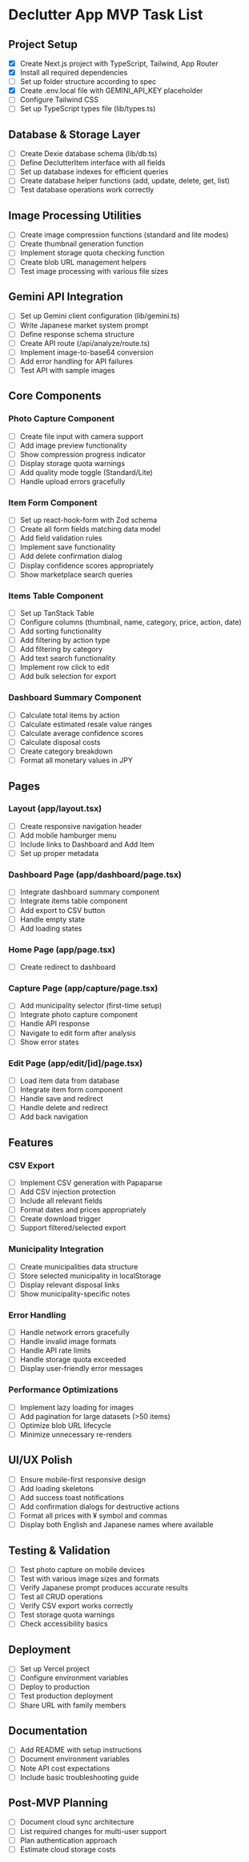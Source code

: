 # Declutter App MVP Task List

## Project Setup
- [x] Create Next.js project with TypeScript, Tailwind, App Router
- [x] Install all required dependencies
- [ ] Set up folder structure according to spec
- [x] Create .env.local file with GEMINI_API_KEY placeholder
- [ ] Configure Tailwind CSS
- [ ] Set up TypeScript types file (lib/types.ts)

## Database & Storage Layer
- [ ] Create Dexie database schema (lib/db.ts)
- [ ] Define DeclutterItem interface with all fields
- [ ] Set up database indexes for efficient queries
- [ ] Create database helper functions (add, update, delete, get, list)
- [ ] Test database operations work correctly

## Image Processing Utilities
- [ ] Create image compression functions (standard and lite modes)
- [ ] Create thumbnail generation function
- [ ] Implement storage quota checking function
- [ ] Create blob URL management helpers
- [ ] Test image processing with various file sizes

## Gemini API Integration
- [ ] Set up Gemini client configuration (lib/gemini.ts)
- [ ] Write Japanese market system prompt
- [ ] Define response schema structure
- [ ] Create API route (/api/analyze/route.ts)
- [ ] Implement image-to-base64 conversion
- [ ] Add error handling for API failures
- [ ] Test API with sample images

## Core Components

### Photo Capture Component
- [ ] Create file input with camera support
- [ ] Add image preview functionality
- [ ] Show compression progress indicator
- [ ] Display storage quota warnings
- [ ] Add quality mode toggle (Standard/Lite)
- [ ] Handle upload errors gracefully

### Item Form Component
- [ ] Set up react-hook-form with Zod schema
- [ ] Create all form fields matching data model
- [ ] Add field validation rules
- [ ] Implement save functionality
- [ ] Add delete confirmation dialog
- [ ] Display confidence scores appropriately
- [ ] Show marketplace search queries

### Items Table Component
- [ ] Set up TanStack Table
- [ ] Configure columns (thumbnail, name, category, price, action, date)
- [ ] Add sorting functionality
- [ ] Add filtering by action type
- [ ] Add filtering by category
- [ ] Add text search functionality
- [ ] Implement row click to edit
- [ ] Add bulk selection for export

### Dashboard Summary Component
- [ ] Calculate total items by action
- [ ] Calculate estimated resale value ranges
- [ ] Calculate average confidence scores
- [ ] Calculate disposal costs
- [ ] Create category breakdown
- [ ] Format all monetary values in JPY

## Pages

### Layout (app/layout.tsx)
- [ ] Create responsive navigation header
- [ ] Add mobile hamburger menu
- [ ] Include links to Dashboard and Add Item
- [ ] Set up proper metadata

### Dashboard Page (app/dashboard/page.tsx)
- [ ] Integrate dashboard summary component
- [ ] Integrate items table component
- [ ] Add export to CSV button
- [ ] Handle empty state
- [ ] Add loading states

### Home Page (app/page.tsx)
- [ ] Create redirect to dashboard

### Capture Page (app/capture/page.tsx)
- [ ] Add municipality selector (first-time setup)
- [ ] Integrate photo capture component
- [ ] Handle API response
- [ ] Navigate to edit form after analysis
- [ ] Show error states

### Edit Page (app/edit/[id]/page.tsx)
- [ ] Load item data from database
- [ ] Integrate item form component
- [ ] Handle save and redirect
- [ ] Handle delete and redirect
- [ ] Add back navigation

## Features

### CSV Export
- [ ] Implement CSV generation with Papaparse
- [ ] Add CSV injection protection
- [ ] Include all relevant fields
- [ ] Format dates and prices appropriately
- [ ] Create download trigger
- [ ] Support filtered/selected export

### Municipality Integration
- [ ] Create municipalities data structure
- [ ] Store selected municipality in localStorage
- [ ] Display relevant disposal links
- [ ] Show municipality-specific notes

### Error Handling
- [ ] Handle network errors gracefully
- [ ] Handle invalid image formats
- [ ] Handle API rate limits
- [ ] Handle storage quota exceeded
- [ ] Display user-friendly error messages

### Performance Optimizations
- [ ] Implement lazy loading for images
- [ ] Add pagination for large datasets (>50 items)
- [ ] Optimize blob URL lifecycle
- [ ] Minimize unnecessary re-renders

## UI/UX Polish
- [ ] Ensure mobile-first responsive design
- [ ] Add loading skeletons
- [ ] Add success toast notifications
- [ ] Add confirmation dialogs for destructive actions
- [ ] Format all prices with ¥ symbol and commas
- [ ] Display both English and Japanese names where available

## Testing & Validation
- [ ] Test photo capture on mobile devices
- [ ] Test with various image sizes and formats
- [ ] Verify Japanese prompt produces accurate results
- [ ] Test all CRUD operations
- [ ] Verify CSV export works correctly
- [ ] Test storage quota warnings
- [ ] Check accessibility basics

## Deployment
- [ ] Set up Vercel project
- [ ] Configure environment variables
- [ ] Deploy to production
- [ ] Test production deployment
- [ ] Share URL with family members

## Documentation
- [ ] Add README with setup instructions
- [ ] Document environment variables
- [ ] Note API cost expectations
- [ ] Include basic troubleshooting guide

## Post-MVP Planning
- [ ] Document cloud sync architecture
- [ ] List required changes for multi-user support
- [ ] Plan authentication approach
- [ ] Estimate cloud storage costs